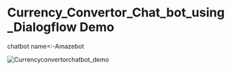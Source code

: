 # Currency_Convertor_Chat_bot_using_Dialogflow Demo
chatbot name=:-Amazebot

![Currencyconvertorchatbot_demo](https://user-images.githubusercontent.com/92272579/177032062-1be122d3-110f-4a01-8752-255c18853dbb.gif)

